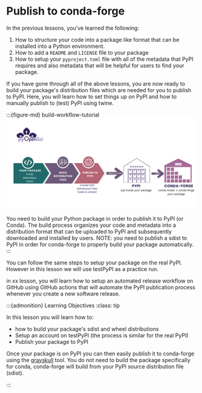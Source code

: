# Publish to conda-forge

In the previous lessons, you've learned the following:

1. How to structure your code into a package like format that can be installed into a Python environment.
2. How to add a `README` and `LICENSE` file to your package
3. How to setup your `pyproject.toml` file with all of the metadata that PyPI requires and also metadata that will be helpful for users to find your package.

If you have gone through all of the above lessons, you are now ready to
build your package's distribution files which are needed for you to publish
to PyPI. Here, you will learn how to set things up on
PyPI and how to manually publish to (test) PyPI using twine.

:::{figure-md} build-workflow-tutorial
<img src="../images/tutorials/publish-package-pypi-conda.png" alt="Graphic showing the high level packaging workflow. On the left you see a graphic with code, metadata and tests in it. those items all go into your package. Documentation and data are below that box because they aren't normally published in your packaging wheel distribution. an arrow to the right takes you to a build distribution files box. that box leads you to either publishing to testPyPI or the real pypi. from PyPI you can then connect to conda forge for an automated build that sends distributions from PyPI to conda-forge." width="700px">

You need to build your Python package in order to publish it to PyPI (or Conda). The build process organizes your code and metadata into a distribution format that can be uploaded to PyPI and subsequently downloaded and installed by users. NOTE: you need to publish a sdist to PyPI in order for conda-forge to properly build your package automatically.
:::

<!-- Pypa resource: https://packaging.python.org/en/latest/tutorials/packaging-projects/#uploading-the-distribution-archives
https://spdx.org/licenses/PSF-2.0.html (double check that we can use language from pypa tutorial??


https://packaging.python.org/en/latest/guides/using-testpypi/

-->


You can follow the same steps to setup your package on the real PyPI. However
in this lesson we will use testPyPI as a practice run.

in xx lesson, you will learn how to setup an automated release workflow on GitHub
using GitHub actions that will automate the PyPI publication process whenever
you create a new software release.

:::{admonition} Learning Objectives
:class: tip

In this lesson you will learn how to:

- how to build your package's sdist and wheel distributions
- Setup an account on testPyPI (the process is similar for the real PyPI)
- Publish your package to PyPI

Once your package is on PyPI you can then easily publish it to conda-forge
using the [grayskull](https://conda.github.io/grayskull/) tool. You do not need to build the package specifically
for conda, conda-forge will build from your PyPI source distribution file (sdist).

:::
